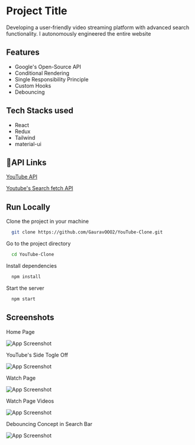 
# Project Title

Developing a user-friendly video streaming platform with advanced search functionality. I autonomously engineered the entire website




## Features

- Google's Open-Source API
- Conditional Rendering
- Single Responsibility Principle
- Custom Hooks
- Debouncing

## Tech Stacks used 

- React
- Redux
- Tailwind
- material-ui





## 🔗API Links
[YouTube API](https://developers.google.com/youtube/v3/getting-started)

[Youtube's Search fetch API](https://developers.google.com/youtube/v3/docs/search/list)




## Run Locally

Clone the project in your machine

```bash
  git clone https://github.com/GauravOOO2/YouTube-Clone.git
```

Go to the project directory

```bash
  cd YouTube-Clone
```

Install dependencies

```bash
  npm install
```

Start the server

```bash
  npm start
```




## Screenshots

Home Page

![App Screenshot](https://gauravooo2.github.io/Gaurav_portfolio/Project_images/YouTubeHome.png)

YouTube's Side Togle Off

![App Screenshot](https://gauravooo2.github.io/Gaurav_portfolio/Project_images/YouTubeHomeNoToggle.png)

Watch Page

![App Screenshot](https://gauravooo2.github.io/Gaurav_portfolio/Project_images/YoutubeWatchPage.png)

Watch Page Videos

![App Screenshot](https://gauravooo2.github.io/Gaurav_portfolio/Project_images/YoutubeWatchPageVideoPlaying.png)

Debouncing Concept in Search Bar

![App Screenshot](https://gauravooo2.github.io/Gaurav_portfolio/Project_images/Debouncing.png)





